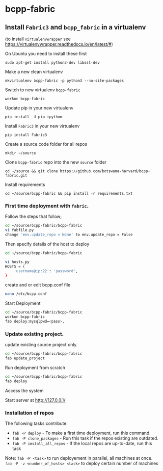 # bcpp-fabric

## Install `Fabric3` and `bcpp_fabric` in a virtualenv

(to install `virtualenvwrapper` see https://virtualenvwrapper.readthedocs.io/en/latest/#)

On Ubuntu you need to install these first

    sudo apt-get install python3-dev libssl-dev

Make a new clean virtualenv

    mkvirtualenv bcpp-fabric -p python3 --no-site-packages

Switch to new virtualenv `bcpp-fabric`

    workon bcpp-fabric

Update pip in your new virtualenv

    pip install -U pip ipython

Install `Fabric3` in your new virtualenv

    pip install Fabric3

Create a source code folder for all repos

    mkdir ~/source

Clone `bcpp-fabric` repo into the new `source` folder

    cd ~/source && git clone https://github.com/botswana-harvard/bcpp-fabric.git

Install requirements

    cd ~/source/bcpp-fabric && pip install -r requirements.txt

### First time deployment with `fabric`.

Follow the steps that follow;

```bash
cd ~/source/bcpp-fabric/bcpp-fabric
vi fabfile.py 
change 'env.update_repo = None' to env.update_repo = False
```

Then specify details of the host to deploy

```bash
cd ~/source/bcpp-fabric/bcpp-fabric

vi hosts.py
HOSTS = {
    'username@ip:22': 'password',
}

```
create and or edit bcpp.conf file

```bash
nano /etc/bcpp.conf

```

Start Deployment

```bash
cd ~/source/bcpp-fabric/bcpp-fabric
workon bcpp-fabric
fab deploy:mysqlpwd=<pass>,

```
### Update existing project.

update existing source project only.

```bash
cd ~/source/bcpp-fabric/bcpp-fabric
fab update_project
```
Run deployment from scratch

```bash
cd ~/source/bcpp-fabric/bcpp-fabric
fab deploy
```
Access the system

Start server at http://127.0.0.1/


### Installation of repos

The following tasks contribute:
* `fab -P deploy`  - To make a first time deployment, run this command.
* `fab -P clone_packages` - Run this task if the repos existing are outdated.
* `fab -P install_all_repos` - If the local repos are up-to-date, run this task

Note:
`fab -P <task>` to run deployement in parallel, all machines at once.
`fab -P -z <number_of_hosts> <task>` to deploy certain number of machines
